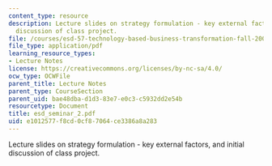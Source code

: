 ```yaml
---
content_type: resource
description: Lecture slides on strategy formulation - key external factors, and initial
  discussion of class project.
file: /courses/esd-57-technology-based-business-transformation-fall-2007/e1012577f8cd0cf87064ce3386a8a283_esd_seminar_2.pdf
file_type: application/pdf
learning_resource_types:
- Lecture Notes
license: https://creativecommons.org/licenses/by-nc-sa/4.0/
ocw_type: OCWFile
parent_title: Lecture Notes
parent_type: CourseSection
parent_uid: bae48dba-d1d3-83e7-e0c3-c5932dd2e54b
resourcetype: Document
title: esd_seminar_2.pdf
uid: e1012577-f8cd-0cf8-7064-ce3386a8a283
---
```

Lecture slides on strategy formulation - key external factors, and initial discussion of class project.